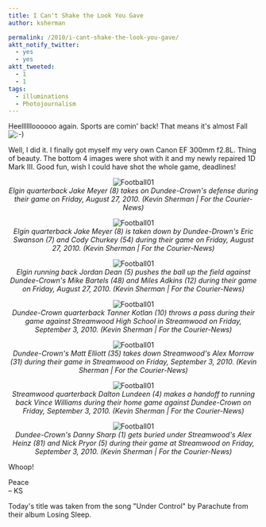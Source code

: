 ```yaml
---
title: I Can't Shake the Look You Gave
author: ksherman

permalink: /2010/i-cant-shake-the-look-you-gave/
aktt_notify_twitter:
  - yes
  - yes
aktt_tweeted:
  - 1
  - 1
tags:
  - illuminations
  - Photojournalism
---
```


Heelllllloooooo again. Sports are comin' back! That means it's almost Fall <img src="http://kshermphoto.com/wp-includes/images/smilies/icon_smile.gif" alt=":-)" class="wp-smiley" />

Well, I did it. I finally got myself my very own Canon EF 300mm f2.8L. Thing of beauty. The bottom 4 images were shot with it and my newly repaired 1D Mark III. Good fun, wish I could have shot the whole game, deadlines!

<p style="text-align: center;">
  <img class="aligncenter" src="https://s3-us-west-2.amazonaws.com/assets.kshermphoto.com/2010PostsImages/09-SEPT/FB_DCvEHS_0827_02_WEB.jpg" alt="Football01" /><br /> <em> Elgin quarterback Jake Meyer (8) takes on Dundee-Crown's defense during their game on Friday, August 27, 2010. (Kevin Sherman | For the Courier-News)</em>
</p>

<p style="text-align: center;">
  <img class="aligncenter" src="https://s3-us-west-2.amazonaws.com/assets.kshermphoto.com/2010PostsImages/09-SEPT/FB_DCvEHS_0827_04_WEB.jpg" alt="Football01" /><br /> <em> Elgin quarterback Jake Meyer (8) is taken down by Dundee-Drown's Eric Swanson (7) and Cody Churkey (54) during their game on Friday, August 27, 2010. (Kevin Sherman | For the Courier-News)</em>
</p>

<p style="text-align: center;">
  <img class="aligncenter" src="https://s3-us-west-2.amazonaws.com/assets.kshermphoto.com/2010PostsImages/09-SEPT/FB_DCvEHS_0827_05_WEB.jpg" alt="Football01" /><br /> <em> Elgin running back Jordan Dean (5) pushes the ball up the field against Dundee-Crown's Mike Bartels (48) and Miles Adkins (12) during their game on Friday, August 27, 2010. (Kevin Sherman | For the Courier-News)</em>
</p>

<p style="text-align: center;">
  <img class="aligncenter" src="https://s3-us-west-2.amazonaws.com/assets.kshermphoto.com/2010PostsImages/09-SEPT/FB_DCvSH_0903_01_WEB.jpg" alt="Football01" /><br /> <em> Dundee-Crown quarterback Tanner Kotlan (10) throws a pass during their game against Streamwood High School in Streamwood on Friday, September 3, 2010. (Kevin Sherman | For the Courier-News)</em>
</p>

<p style="text-align: center;">
  <img class="aligncenter" src="https://s3-us-west-2.amazonaws.com/assets.kshermphoto.com/2010PostsImages/09-SEPT/FB_DCvSH_0903_03_WEB.jpg" alt="Football01" /><br /> <em> Dundee-Crown's Matt Elliott (35) takes down Streamwood's Alex Morrow (31) during their game in Streamwood on Friday, September 3, 2010. (Kevin Sherman | For the Courier-News)</em>
</p>

<p style="text-align: center;">
  <img class="aligncenter" src="https://s3-us-west-2.amazonaws.com/assets.kshermphoto.com/2010PostsImages/09-SEPT/FB_DCvSH_0903_04_WEB.jpg" alt="Football01" /><br /> <em> Streamwood quarterback Dalton Lundeen (4) makes a handoff to running back Vince Williams during their home game against Dundee-Crown on Friday, September 3, 2010. (Kevin Sherman | For the Courier-News)</em>
</p>

<p style="text-align: center;">
  <img class="aligncenter" src="https://s3-us-west-2.amazonaws.com/assets.kshermphoto.com/2010PostsImages/09-SEPT/FB_DCvSH_0903_05_WEB.jpg" alt="Football01" /><br /> <em> Dundee-Crown's Danny Sharp (1) gets buried under Streamwood's Alex Heinz (81) and Nick Pryor (5) during their game at Streamwood on Friday, September 3, 2010. (Kevin Sherman | For the Courier-News)</em>
</p>

Whoop!

Peace\
– KS

Today's title was taken from the song "Under Control" by Parachute from their album Losing Sleep.
